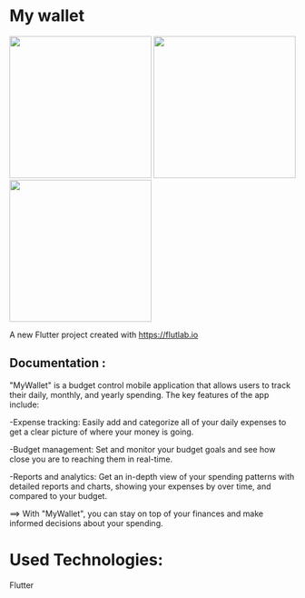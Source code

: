 # My wallet
<div>
  <img src="https://user-images.githubusercontent.com/74118346/215700288-f64b2a66-c86e-448d-927e-49d332e459e4.png" width = 250>
  <img src="https://user-images.githubusercontent.com/74118346/215700426-cae756e5-34ab-40b1-aab3-5c94cf8d5c9a.png" width = 250>
  <img src="https://user-images.githubusercontent.com/74118346/215700553-3ab53675-70cb-4ff0-979a-d684a1883be6.png" width = 250>
</div>

A new Flutter project created with https://flutlab.io

## Documentation :

"MyWallet" is a budget control mobile application that allows users to track their daily, monthly, and yearly spending. The key features of the app include:

-Expense tracking: Easily add and categorize all of your daily expenses to get a clear picture of where your money is going.

-Budget management: Set and monitor your budget goals and see how close you are to reaching them in real-time.

-Reports and analytics: Get an in-depth view of your spending patterns with detailed reports and charts, showing your expenses by over time, and compared to your budget.


==> With "MyWallet", you can stay on top of your finances and make informed decisions about your spending.

# Used Technologies:
Flutter
